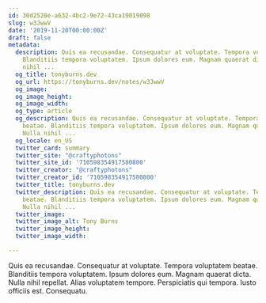 ```yaml
---
id: 30d2520e-a632-4bc2-9e72-43ca19019098
slug: w3JwwV
date: '2019-11-20T00:00:00Z'
draft: false
metadata:
  description: Quis ea recusandae. Consequatur at voluptate. Tempora voluptatem beatae.
    Blanditiis tempora voluptatem. Ipsum dolores eum. Magnam quaerat dicta. Nulla
    nihil ...
  og_title: tonyburns.dev
  og_url: https://tonyburns.dev/notes/w3JwwV
  og_image: 
  og_image_height: 
  og_image_width: 
  og_type: article
  og_description: Quis ea recusandae. Consequatur at voluptate. Tempora voluptatem
    beatae. Blanditiis tempora voluptatem. Ipsum dolores eum. Magnam quaerat dicta.
    Nulla nihil ...
  og_locale: en_US
  twitter_card: summary
  twitter_site: "@craftyphotons"
  twitter_site_id: '710598354917580800'
  twitter_creator: "@craftyphotons"
  twitter_creator_id: '710598354917580800'
  twitter_title: tonyburns.dev
  twitter_description: Quis ea recusandae. Consequatur at voluptate. Tempora voluptatem
    beatae. Blanditiis tempora voluptatem. Ipsum dolores eum. Magnam quaerat dicta.
    Nulla nihil ...
  twitter_image: 
  twitter_image_alt: Tony Burns
  twitter_image_height: 
  twitter_image_width: 

---
```


Quis ea recusandae. Consequatur at voluptate. Tempora voluptatem beatae. Blanditiis tempora voluptatem. Ipsum dolores eum. Magnam quaerat dicta. Nulla nihil repellat. Alias voluptatem tempore. Perspiciatis qui tempora. Iusto officiis est. Consequatu.
